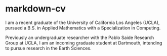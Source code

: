 # markdown-cv
I am a recent graduate of the University of California Los Angeles (UCLA), pursued a B.S. in Applied Mathematics with a Specialization in Computing.  

Previously an undergraduate researcher with the Pablo Saide Research Group at UCLA, I am an incoming graduate student at Dartmouth, intending to pursue research in the Earth Sciences. 
